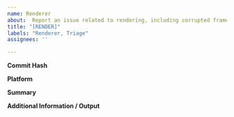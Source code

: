 ```yaml
---
name: Renderer
about:  Report an issue related to rendering, including corrupted frames, incorrect render results, unexpected black or white frames, etc.
title: "[RENDER]"
labels: "Renderer, Triage"
assignees: ''

---
```

**Commit Hash**

**Platform**

**Summary**

**Additional Information / Output**
